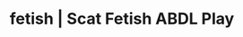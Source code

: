 ---
categories:
- E-Girl Erotica
- Self-Pleasure
- Shibari
- Alt Romance
- Sensual Cosplay
image: /assets/images/1747714216519.jpg
layout: post
schema:
  description: Premium adult content featuring ABDL Play, Scat Fetish. High-quality
    images with sensual themes.
  keywords:
  - ABDL Play
  - Gothic Erotica
  - Tattooed Beauties
  - Latex Fetish
  - Shibari
  - E-Girl Erotica
  - Scat Fetish
  name: 1747714216519 | ABDL Play Scat Fetish
  type: VisualArtwork
seo:
  description: Featured content with artistic ABDL Play, Scat Fetish. HD images available.
  keywords: ABDL Play, Scat Fetish
  og_image: /assets/images/1747714216519.jpg
  schema_type: VisualArtwork
tags:
- '#fetish'
- ABDL Play
- Scat Fetish
title: fetish | Scat Fetish ABDL Play
---